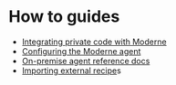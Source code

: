 # How to guides

* [Integrating private code with Moderne](integrating-private-code.md)
* [Configuring the Moderne agent](agent-configuration.md)
* [On-premise agent reference docs](on-premise-agent/)
* [Importing external recipe](importing-external-recipes.md)s
